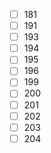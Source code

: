 - [ ] 181
- [ ] 191
- [ ] 193
- [ ] 194 
- [ ] 195 
- [ ] 196 
- [ ] 199
- [ ] 200
- [ ] 201
- [ ] 202
- [ ] 203
- [ ] 204